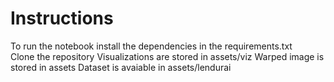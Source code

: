 # Instructions
To run the notebook install the dependencies in the requirements.txt  
Clone the repository
Visualizations are stored in assets/viz
Warped image is stored in assets
Dataset is avaiable in assets/lendurai
